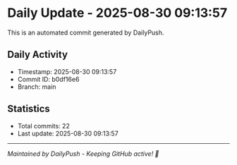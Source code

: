 # Daily Update - 2025-08-30 09:13:57

This is an automated commit generated by DailyPush.

## Daily Activity
- Timestamp: 2025-08-30 09:13:57
- Commit ID: b0df16e6
- Branch: main

## Statistics
- Total commits: 22
- Last update: 2025-08-30 09:13:57

---
*Maintained by DailyPush - Keeping GitHub active! 🚀*
